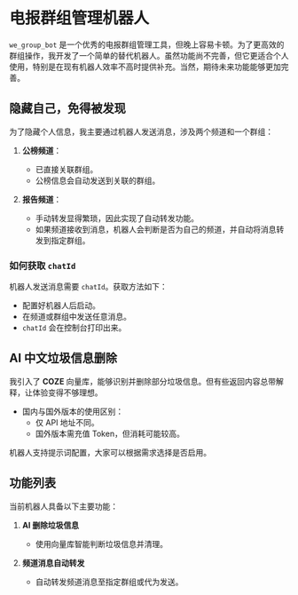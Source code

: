# 电报群组管理机器人

`we_group_bot` 是一个优秀的电报群组管理工具，但晚上容易卡顿。为了更高效的群组操作，我开发了一个简单的替代机器人。虽然功能尚不完善，但它更适合个人使用，特别是在现有机器人效率不高时提供补充。当然，期待未来功能能够更加完善。

## 隐藏自己，免得被发现

为了隐藏个人信息，我主要通过机器人发送消息，涉及两个频道和一个群组：

1. **公榜频道**：
    - 已直接关联群组。
    - 公榜信息会自动发送到关联的群组。

2. **报告频道**：
    - 手动转发显得繁琐，因此实现了自动转发功能。
    - 如果频道接收到消息，机器人会判断是否为自己的频道，并自动将消息转发到指定群组。

### 如何获取 `chatId`

机器人发送消息需要 `chatId`。获取方法如下：
- 配置好机器人后启动。
- 在频道或群组中发送任意消息。
- `chatId` 会在控制台打印出来。

## AI 中文垃圾信息删除

我引入了 **COZE** 向量库，能够识别并删除部分垃圾信息。但有些返回内容总带解释，让体验变得不够理想。

- 国内与国外版本的使用区别：
    - 仅 API 地址不同。
    - 国外版本需充值 Token，但消耗可能较高。

机器人支持提示词配置，大家可以根据需求选择是否启用。

## 功能列表

当前机器人具备以下主要功能：

1. **AI 删除垃圾信息**
    - 使用向量库智能判断垃圾信息并清理。

2. **频道消息自动转发**
    - 自动转发频道消息至指定群组或代为发送。  

